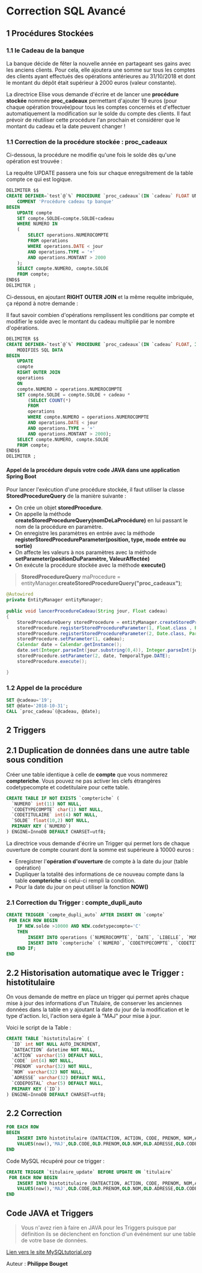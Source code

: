 # Correction SQL Avancé

## 1 Procédures Stockées

### 1.1 le Cadeau de la banque

La banque décide de fêter la nouvelle année en partageant ses gains avec les anciens clients. Pour cela, elle ajoutera une somme sur tous les comptes des clients ayant effectués des opérations antérieures au 31/10/2018 et dont le montant du dépôt était supérieur à 2000 euros (valeur constante).

La directrice Elise vous demande d'écrire et de lancer une **procédure stockée** nommée **proc_cadeaux** permettant d'ajouter 19 euros (pour chaque opération trouvée)pour tous les comptes concernés et d'effectuer automatiquement la modification sur le solde du compte des clients. Il faut prévoir de réutiliser cette procédure l'an prochain et considérer que le montant du cadeau et la date peuvent changer !

### 1.1 Correction de la procédure stockée : **proc_cadeaux**

Ci-dessous, la procédure ne modifie qu'une fois le solde dès qu'une opération est trouvée :

La requête UPDATE passera une fois sur chaque enregsitrement de la table compte ce qui est logique.

```sql
DELIMITER $$
CREATE DEFINER=`test`@`%` PROCEDURE `proc_cadeaux`(IN `cadeau` FLOAT UNSIGNED, IN `jour` DATE)
    COMMENT 'Procédure cadeau tp banque'
BEGIN
    UPDATE compte
    SET compte.SOLDE=compte.SOLDE+cadeau
    WHERE NUMERO IN
    (
        SELECT operations.NUMEROCOMPTE
        FROM operations
        WHERE operations.DATE < jour
        AND operations.TYPE = '+'
        AND operations.MONTANT > 2000
    );
    SELECT compte.NUMERO, compte.SOLDE
    FROM compte;
END$$
DELIMITER ;
```

Ci-dessous, en ajoutant **RIGHT OUTER JOIN** et la même requête imbriquée, ça répond à notre demande :

Il faut savoir combien d'opérations remplissent les conditions par compte et modifier le solde avec le montant du cadeau multiplié par le nombre d'opérations.

```sql
DELIMITER $$
CREATE DEFINER=`test`@`%` PROCEDURE `proc_cadeaux`(IN `cadeau` FLOAT, IN `jour` DATE)
    MODIFIES SQL DATA
BEGIN
	UPDATE
    compte
    RIGHT OUTER JOIN
    operations
    ON
    compte.NUMERO = operations.NUMEROCOMPTE
	SET compte.SOLDE = compte.SOLDE + cadeau *  
        (SELECT COUNT(*)
        FROM
        operations
        WHERE compte.NUMERO = operations.NUMEROCOMPTE
        AND operations.DATE < jour
        AND operations.TYPE = '+'
        AND operations.MONTANT > 2000);
    SELECT compte.NUMERO, compte.SOLDE
    FROM compte;
END$$
DELIMITER ;
```

#### Appel de la procédure depuis votre code JAVA dans une application Spring Boot

Pour lancer l'exécution d'une procédure stockée, il faut utiliser la classe **StoredProcedureQuery** de la manière suivante :

- On crée un objet **storedProcedure**.
- On appelle la méthode **createStoredProcedureQuery(nomDeLaProcédure)** en lui passant le nom de la procédure en paramètre.
- On enregistre les paramètres en entrée avec la méthode **registerStoredProcedureParameter(position, type, mode entrée ou sortie)**
- On affecte les valeurs à nos paramètres avec la méthode **setParameter(positionDuParamètre, ValeurAffectée)**
- On exécute la procédure stockée avec la méthode **execute()**

>**StoredProcedureQuery** maProcedure = entityManager.**createStoredProcedureQuery("proc_cadeaux")**;

```java
@Autowired
private EntityManager entityManager;
	
public void lancerProcedureCadeau(String jour, Float cadeau)
{
    StoredProcedureQuery storedProcedure = entityManager.createStoredProcedureQuery("proc_cadeaux");
    storedProcedure.registerStoredProcedureParameter(1, Float.class , ParameterMode.IN);
    storedProcedure.registerStoredProcedureParameter(2, Date.class, ParameterMode.IN);
    storedProcedure.setParameter(1, cadeau);
    Calendar date = Calendar.getInstance();
    date.set(Integer.parseInt(jour.substring(0,4)), Integer.parseInt(jour.substring(5,7)), Integer.parseInt(jour.substring(8, 10)));
    storedProcedure.setParameter(2, date, TemporalType.DATE);
    storedProcedure.execute();

}
```

### 1.2 Appel de la procédure

```sql
SET @cadeau='19';
SET @date='2018-10-31';
CALL `proc_cadeau`(@cadeau, @date);
```

## 2 Triggers

## 2.1 Duplication de données dans une autre table sous condition

Créer une table identique à celle de **compte** que vous nommerez **compteriche**. Vous pouvez ne pas activer les clefs étrangères codetypecompte et codetitulaire pour cette table.

```sql
CREATE TABLE IF NOT EXISTS `compteriche` (
  `NUMERO` int(11) NOT NULL,
  `CODETYPECOMPTE` char(1) NOT NULL,
  `CODETITULAIRE` int(4) NOT NULL,
  `SOLDE` float(10,2) NOT NULL,
  PRIMARY KEY (`NUMERO`)
) ENGINE=InnoDB DEFAULT CHARSET=utf8;
```

La directrice vous demande d'écrire un Trigger qui permet lors de chaque ouverture de compte courant dont la somme est supérieure à 10000 euros :

- Enregistrer l'**opération d'ouverture** de compte à la date du jour (table opération)
- Dupliquer la totalité des informations de ce nouveau compte dans la table **compteriche** si celui-ci rempli la condition.
- Pour la date du jour on peut utiliser la fonction **NOW()**

### 2.1 Correction du Trigger : **compte_dupli_auto**

```sql
CREATE TRIGGER `compte_dupli_auto` AFTER INSERT ON `compte`
 FOR EACH ROW BEGIN
	IF NEW.solde >10000 AND NEW.codetypecompte='C'
    THEN
		INSERT INTO operations (`NUMEROCOMPTE`, `DATE`, `LIBELLE`, `MONTANT`, `TYPE`) VALUES (NEW.numero, '2019-01-08', 'ouverture', NEW.solde, '+');
		INSERT INTO `compteriche` (`NUMERO`, `CODETYPECOMPTE`, `CODETITULAIRE`, `SOLDE`) VALUES (NEW.numero, NEW.codetypecompte, NEW.codetitulaire, NEW.solde);
    END IF;	
END

```

## 2.2 Historisation automatique avec le Trigger : **histotitulaire**

On vous demande de mettre en place un trigger qui permet après chaque mise à jour des informations d'un Titulaire, de conserver les anciennes données dans la table en y ajoutant la date du jour de la modification et le type d'action. Ici, l'action sera égale à "MAJ" pour mise à jour.

Voici le script de la Table :

```sql
CREATE TABLE `histotitulaire` (
  `ID` int NOT NULL AUTO_INCREMENT,
  `DATEACTION` datetime NOT NULL,
  `ACTION` varchar(15) DEFAULT NULL,
  `CODE` int(4) NOT NULL,
  `PRENOM` varchar(32) NOT NULL,
  `NOM` varchar(32) NOT NULL,
  `ADRESSE` varchar(32) DEFAULT NULL,
  `CODEPOSTAL` char(5) DEFAULT NULL,
  PRIMARY KEY (`ID`)
) ENGINE=InnoDB DEFAULT CHARSET=utf8;
```

## 2.2 Correction

```sql
FOR EACH ROW
BEGIN
	INSERT INTO histotitulaire (DATEACTION, ACTION, CODE, PRENOM, NOM,ADRESSE,CODEPOSTAL)
    VALUES(now(),'MAJ',OLD.CODE,OLD.PRENOM,OLD.NOM,OLD.ADRESSE,OLD.CODEPOSTAL);
END
```

Code MySQL récupéré pour ce trigger :

```sql
CREATE TRIGGER `titulaire_update` BEFORE UPDATE ON `titulaire`
 FOR EACH ROW BEGIN
	INSERT INTO histotitulaire (DATEACTION, ACTION, CODE, PRENOM, NOM,ADRESSE,CODEPOSTAL)
    VALUES(now(),'MAJ',OLD.CODE,OLD.PRENOM,OLD.NOM,OLD.ADRESSE,OLD.CODEPOSTAL);
END
```

## Code JAVA et Triggers

>Vous n'avez rien à faire en JAVA pour les Triggers puisque par définition ils se déclenchent en fonction d'un événément sur une table de votre base de données.

[Lien vers le site MySQLtutorial.org](http://www.mysqltutorial.org/)

Auteur : **Philippe Bouget**

